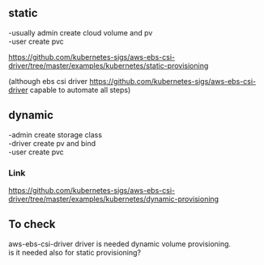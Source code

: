 ## static
-usually admin create cloud volume and pv  
-user create pvc

https://github.com/kubernetes-sigs/aws-ebs-csi-driver/tree/master/examples/kubernetes/static-provisioning

(although ebs csi driver  https://github.com/kubernetes-sigs/aws-ebs-csi-driver capable to automate all steps)


## dynamic
-admin create storage class  
-driver create pv and bind   
-user create pvc
 

### Link
https://github.com/kubernetes-sigs/aws-ebs-csi-driver/tree/master/examples/kubernetes/dynamic-provisioning


## To check 
aws-ebs-csi-driver driver is needed dynamic volume provisioning.  
is it needed also for static provisioning?
